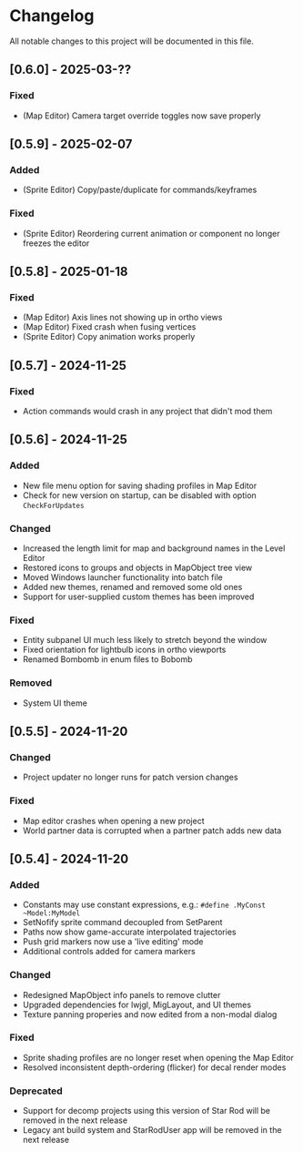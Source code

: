 # Changelog

All notable changes to this project will be documented in this file.

## [0.6.0] - 2025-03-??

### Fixed
- (Map Editor) Camera target override toggles now save properly

## [0.5.9] - 2025-02-07

### Added
- (Sprite Editor) Copy/paste/duplicate for commands/keyframes

### Fixed
- (Sprite Editor) Reordering current animation or component no longer freezes the editor

## [0.5.8] - 2025-01-18

### Fixed
- (Map Editor) Axis lines not showing up in ortho views
- (Map Editor) Fixed crash when fusing vertices
- (Sprite Editor) Copy animation works properly

## [0.5.7] - 2024-11-25

### Fixed
- Action commands would crash in any project that didn't mod them

## [0.5.6] - 2024-11-25

### Added
- New file menu option for saving shading profiles in Map Editor
- Check for new version on startup, can be disabled with option `CheckForUpdates`

### Changed
- Increased the length limit for map and background names in the Level Editor
- Restored icons to groups and objects in MapObject tree view
- Moved Windows launcher functionality into batch file
- Added new themes, renamed and removed some old ones
- Support for user-supplied custom themes has been improved

### Fixed
- Entity subpanel UI much less likely to stretch beyond the window
- Fixed orientation for lightbulb icons in ortho viewports
- Renamed Bombomb in enum files to Bobomb

### Removed
- System UI theme

## [0.5.5] - 2024-11-20

### Changed
- Project updater no longer runs for patch version changes

### Fixed
- Map editor crashes when opening a new project
- World partner data is corrupted when a partner patch adds new data

## [0.5.4] - 2024-11-20

### Added
- Constants may use constant expressions, e.g.: `#define .MyConst ~Model:MyModel`
- SetNofify sprite command decoupled from SetParent
- Paths now show game-accurate interpolated trajectories
- Push grid markers now use a 'live editing' mode
- Additional controls added for camera markers

### Changed
- Redesigned MapObject info panels to remove clutter
- Upgraded dependencies for lwjgl, MigLayout, and UI themes
- Texture panning properies and now edited from a non-modal dialog

### Fixed
- Sprite shading profiles are no longer reset when opening the Map Editor
- Resolved inconsistent depth-ordering (flicker) for decal render modes

### Deprecated
- Support for decomp projects using this version of Star Rod will be removed in the next release
- Legacy ant build system and StarRodUser app will be removed in the next release
